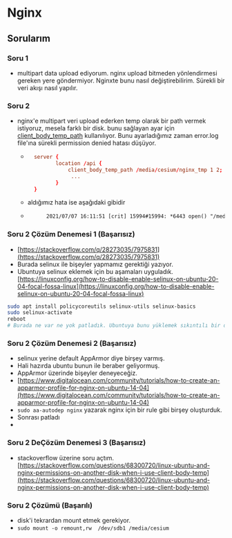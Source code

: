 # Nginx

## Sorularım
### Soru 1
- multipart data upload ediyorum. nginx upload bitmeden yönlendirmesi gereken yere göndermiyor. Nginxte bunu nasıl değiştirebilirim. Sürekli bir veri akışı nasıl yapılır.

### Soru 2
- nginx'e multipart veri upload ederken temp olarak bir path vermek istiyoruz, mesela farklı bir disk. bunu sağlayan ayar için [client_body_temp_path](http://nginx.org/en/docs/http/ngx_http_core_module.html) kullanılıyor. Bunu ayarladığımız zaman error.log file'ına sürekli permission denied hatası düşüyor.
    - ```conf
        server {
               location /api {
                   client_body_temp_path /media/cesium/nginx_tmp 1 2;
                    ...
               } 
        }
        ```
    - aldığımız hata ise aşağıdaki gibidir
    - ```txt
            2021/07/07 16:11:51 [crit] 15994#15994: *6443 open() "/media/cesium/nginx_tmp/8/30/0000000308" failed (13: Permission denied), client: 192.168.20.180, server: _, request: "POST /api/v1/terrain/5/uploadfile HTTP/1.0"
        ```
### Soru 2 Çözüm Denemesi 1 (Başarısız)
- [https://stackoverflow.com/q/28273035/7975831](https://stackoverflow.com/q/28273035/7975831)
- Burada selinux ile bişeyler yapmamız gerektiği yazıyor.
- Ubuntuya selinux eklemek için bu aşamaları uyguladık. [https://linuxconfig.org/how-to-disable-enable-selinux-on-ubuntu-20-04-focal-fossa-linux](https://linuxconfig.org/how-to-disable-enable-selinux-on-ubuntu-20-04-focal-fossa-linux)
```bash
sudo apt install policycoreutils selinux-utils selinux-basics
sudo selinux-activate
reboot
# Burada ne var ne yok patladık. Ubuntuya bunu yüklemek sıkıntılı bir durum galiba. System boot olmadı. Gerçi baya bir uyarı vermiş. AppArmor'u kapattığınızdan emin olun falan filan diye. Ama yöntemi sevmedim.

```
### Soru 2 Çözüm Denemesi 2 (Başarısız)
- selinux yerine default AppArmor diye birşey varmış.
- Hali hazırda ubuntu bunun ile beraber geliyormuş.
- AppArmor üzerinde bişeyler deneyeceğiz.
- [https://www.digitalocean.com/community/tutorials/how-to-create-an-apparmor-profile-for-nginx-on-ubuntu-14-04](https://www.digitalocean.com/community/tutorials/how-to-create-an-apparmor-profile-for-nginx-on-ubuntu-14-04)
- `sudo aa-autodep nginx` yazarak nginx için bir rule gibi birşey oluşturduk.
- Sonrası patladı
- 

### Soru 2 DeÇözüm Denemesi 3 (Başarısız)
- stackoverflow üzerine soru açtım. [https://stackoverflow.com/questions/68300720/linux-ubuntu-and-nginx-permissions-on-another-disk-when-i-use-client-body-temp](https://stackoverflow.com/questions/68300720/linux-ubuntu-and-nginx-permissions-on-another-disk-when-i-use-client-body-temp)

### Soru 2 Çözümü (Başarılı)
- disk'i tekrardan mount etmek gerekiyor.
- `sudo mount -o remount,rw  /dev/sdb1 /media/cesium`